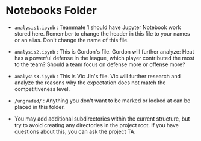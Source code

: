 # Notebooks Folder

- `analysis1.ipynb` : Teammate 1 should have Jupyter Notebook work stored here. Remember to change the header in this file to your names or an alias. Don't change the name of this file.
- `analysis2.ipynb` : This is Gordon's file. Gordon will further analyze:
Heat has a powerful defense in the league, which player contributed the most to the team? Should a team focus on defense more or offense more?

- `analysis3.ipynb` :
This is Vic Jin's file. Vic will further research and analyze the reasons why the expectation does not match the competitiveness level.
- `/ungraded/` : Anything you don't want to be marked or looked at can be placed in this folder.   
- You may add additional subdirectories within the current structure, but try to avoid creating any directories in the project root. If you have questions about this, you can ask the project TA.
